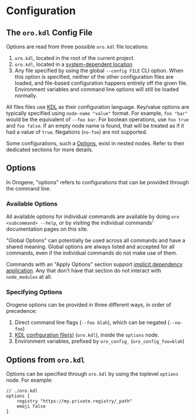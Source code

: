 # Configuration

## The `oro.kdl` Config File

Options are read from three possible `oro.kdl` file locations:

1. `oro.kdl`, located in the root of the current project.
2. `oro.kdl`, located in a [system-dependent
   location](https://docs.rs/directories/latest/directories/struct.ProjectDirs.html#method.config_dir)
3. Any file specified by using the global `--config FILE` CLI option. When
   this option is specified, neither of the other configuration files are
   loaded, and file-based configuration happens entirely off the given file.
   Environment variables and command line options will still be loaded
   normally.

All files files use [KDL](https://kdl.dev) as their configuration language.
Key/value options are typically specified using `node-name "value"` format.
For example, `foo "bar"` would be the equivalent of `--foo bar`. For boolean
operations, use `foo true` and `foo false`. If an empty node name is found,
that will be treated as if it had a value of `true`. Negations (`no-foo`) are
not supported.

Some configurations, such a [Options](#options-from-orokdl), exist in nested
nodes. Refer to their dedicated sections for more details.

## Options

In Orogene, "options" refers to configurations that can be provided through
the command line.

### Available Options

All available options for individual commands are available by doing `oro
<subcommand> --help`, or by visiting the individual commands' documentation
pages on this site.

"Global Options" can potentially be used across all commands and have a shared
meaning. Global options are always listed and accepted for all commands, even
if the individual commands do not make use of them.

Commands with an "Apply Options" section support [implicit dependency
application](./node_modules.md). Any that don't have that section do not
interact with `node_modules` at all.

### Specifying Options

Orogene options can be provided in three different ways, in order of precedence:

1. Direct command line flags (`--foo blah`), which can be negated (`--no-foo`)
2. [KDL](https://kdl.dev) [configuration file(s)](#configuration-files)
   (`oro.kdl`), inside the `options` node.
3. Environment variables, prefixed by `oro_config_` (`oro_config_foo=blah`)

## Options from `oro.kdl`

Options can be specified through `oro.kdl` by using the toplevel `options`
node. For example:

```kdl
// ./oro.kdl
options {
    registry "https://my.private.registry/_path"
    emoji false
}
```
